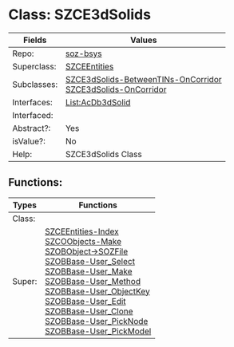
# Class:	SZCE3dSolids

| Fields | Values |
| --------- | --------- |
| Repo: | [soz-bsys](/repos/soz-bsys.html) |
| Superclass: | [SZCEEntities](SZCEEntities.html) |
| Subclasses: | [SZCE3dSolids-BetweenTINs-OnCorridor](SZCE3dSolids-BetweenTINs-OnCorridor.html) <br> [SZCE3dSolids-OnCorridor](SZCE3dSolids-OnCorridor.html) |
| Interfaces: | [List:AcDb3dSolid](List:AcDb3dSolid.html) |
| Interfaced: |  |
| Abstract?: | Yes |
| isValue?: | No |
| Help: | SZCE3dSolids Class |


## Functions:

| Types | Functions |
| --------- | --------- |
| Class: |  |
| Super: | [SZCEEntities-Index](SZCEEntities.html) <br> [SZCOObjects-Make](SZCOObjects.html) <br> [SZOBObject->SOZFile](SZOBObject.html) <br> [SZOBBase-User_Select](SZOBBase.html) <br> [SZOBBase-User_Make](SZOBBase.html) <br> [SZOBBase-User_Method](SZOBBase.html) <br> [SZOBBase-User_ObjectKey](SZOBBase.html) <br> [SZOBBase-User_Edit](SZOBBase.html) <br> [SZOBBase-User_Clone](SZOBBase.html) <br> [SZOBBase-User_PickNode](SZOBBase.html) <br> [SZOBBase-User_PickModel](SZOBBase.html) |


